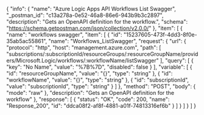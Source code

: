 {
  "info": {
    "name": "Azure Logic Apps API Workflows List Swagger",
    "_postman_id": "c13a278a-0e52-46a8-86e6-943b9b3c2897",
    "description": "Gets an OpenAPI definition for the workflow.",
    "schema": "https://schema.getpostman.com/json/collection/v2.0.0/"
  },
  "item": [
    {
      "name": "workflows swagger",
      "item": [
        {
          "id": "15237605-473f-4dd3-8f0e-35ab5ac55861",
          "name": "Workflows_ListSwagger",
          "request": {
            "url": {
              "protocol": "http",
              "host": "management.azure.com",
              "path": [
                "subscriptions/:subscriptionId/resourceGroups/:resourceGroupName/providers/Microsoft.Logic/workflows/:workflowName/listSwagger"
              ],
              "query": [
                {
                  "key": "No Name",
                  "value": "%7B%7D",
                  "disabled": false
                }
              ],
              "variable": [
                {
                  "id": "resourceGroupName",
                  "value": "{}",
                  "type": "string"
                },
                {
                  "id": "workflowName",
                  "value": "{}",
                  "type": "string"
                },
                {
                  "id": "subscriptionId",
                  "value": "subscriptionId",
                  "type": "string"
                }
              ]
            },
            "method": "POST",
            "body": {
              "mode": "raw"
            },
            "description": "Gets an OpenAPI definition for the workflow"
          },
          "response": [
            {
              "status": "OK",
              "code": 200,
              "name": "Response_200",
              "id": "ddca08f2-af8f-4881-a01f-74813316ef6b"
            }
          ]
        }
      ]
    }
  ]
}